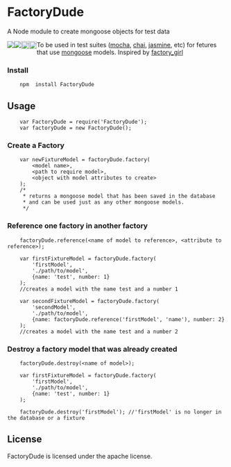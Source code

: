 # FactoryDude
A Node module to create mongoose objects for test data

<img src="https://travis-ci.org/cpg1111/FactoryDude.svg?branch=master" style="float: left;"/>
<img src="https://david-dm.org/cpg1111/FactoryDude.svg" style="float: left;"/>
<a href="http://badge.fury.io/gh/cpg1111%2FFactoryDude"><img src="https://badge.fury.io/gh/cpg1111%2FFactoryDude.svg" style="float: left;" alt="GitHub version" height="18"></a>
<a href="http://badge.fury.io/js/factorydude"><img src="https://badge.fury.io/js/factorydude.svg" alt="npm version" height="18" style="float: left;"></a>

To be used in test suites (<a href="https://github.com/mochajs/mocha">mocha</a>, <a href="https://github.com/chaijs/chai">chai</a>, <a href="https://github.com/jasmine/jasmine">jasmine</a>, etc) for fetures that use <a href="https://github.com/LearnBoost/mongoose">mongoose</a> models.
Inspired by <a href="https://github.com/thoughtbot/factory_girl">factory_girl</a>

### Install

```
	npm  install FactoryDude
```

## Usage

```
	var FactoryDude = require('FactoryDude');
	var factoryDude = new FactoryDude();
```

### Create a Factory

```
	var newFixtureModel = factoryDude.factory(
		<model name>,
		<path to require model>,
		<object with model attributes to create>
	);
	/*
	 * returns a mongoose model that has been saved in the database
	 * and can be used just as any other mongoose models.
	 */
```

### Reference one factory in another factory
```
	factoryDude.reference(<name of model to reference>, <attribute to reference>);
```

```
	var firstFixtureModel = factoryDude.factory(
		'firstModel',
		'./path/to/model',
		{name: 'test', number: 1}
	);
	//creates a model with the name test and a number 1

	var secondFixtureModel = factoryDude.factory(
		'secondModel',
		'./path/to/model',
		{name: factoryDude.reference('firstModel', 'name'), number: 2}
	);
	//creates a model with the name test and a number 2
```

### Destroy a factory model that was already created
```
	factoryDude.destroy(<name of model>);
```

```
	var firstFixtureModel = factoryDude.factory(
		'firstModel',
		'./path/to/model',
		{name: 'test', number: 1}
	);

	factoryDude.destroy('firstModel'); //'firstModel' is no longer in the database or a fixture
```

## License
FactoryDude is licensed under the apache license.

